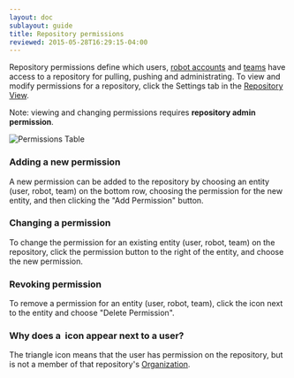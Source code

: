 ```yaml
---
layout: doc
sublayout: guide
title: Repository permissions
reviewed: 2015-05-28T16:29:15-04:00
---
```


Repository permissions define which users, [robot accounts](/glossary/robot-accounts.html) and [teams](/glossary/teams.html) have access to a repository for pulling, pushing and administrating. To view and modify permissions for a repository, click the <span class="tab-reference"><i class="tab-icon fa fa-gear"></i>Settings</span> tab in the [Repository View](/guides/repo-view.html).

Note: viewing and changing permissions requires **repository admin permission**.

![Permissions Table](repo-permissions.png)

### Adding a new permission

A new permission can be added to the repository by choosing an entity (user, robot, team) on the bottom row, choosing the permission for the new entity, and then clicking the "Add Permission" button.

### Changing a permission

To change the permission for an existing entity (user, robot, team) on the repository, click the permission button to the right of the entity, and choose the new permission.

### Revoking permission

To remove a permission for an entity (user, robot, team), click the <i class="fa fa-gear"></i> icon next to the entity and choose "Delete Permission".

### Why does a <i class="fa fa-warning" style="color: #E8BB03; margin-right: 4px;"></i>icon appear next to a user?

The triangle icon means that the user has permission on the repository, but is not a member of that repository's [Organization](glossary/organization.html).
